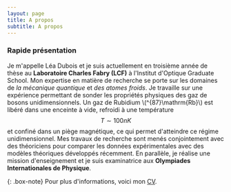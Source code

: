 ```yaml
---
layout: page
title: A propos
subtitle: A propos
---
```


### Rapide présentation
Je m'appelle Léa Dubois et je suis actuellement en troisième année de thèse au **Laboratoire Charles Fabry (LCF)** à l'Institut d'Optique Graduate School. Mon expertise en matière de recherche se porte sur les domaines de *la mécanique quantique* et *des atomes froids*. Je travaille sur une expérience permettant de sonder les propriétés physiques des gaz de bosons unidimensionnels. Un gaz de Rubidium \\(^{87}\mathrm{Rb}\\) est libéré dans une enceinte à vide, refroidi à une température $$T \sim 100 nK$$ et confiné dans un piège magnétique, ce qui permet d'atteindre ce régime unidimensionnel. Mes travaux de recherche sont menés conjointement avec des théoriciens pour comparer les données expérimentales avec des modèles théoriques développés récemment. En parallèle, je réalise une mission d'enseignement et je suis examinatrice aux **Olympiades Internationales de Physique**.

{: .box-note}
Pour plus d'informations, voici mon [CV](/assets/pdf/CV_2023.pdf).
